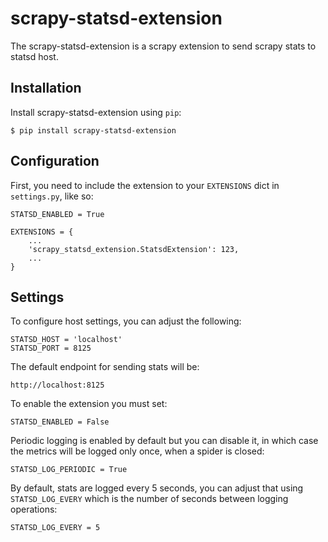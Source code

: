 # scrapy-statsd-extension
The scrapy-statsd-extension is a scrapy extension to send scrapy stats to statsd host.


## Installation
Install scrapy-statsd-extension using ``pip``:

    $ pip install scrapy-statsd-extension


## Configuration
First, you need to include the extension to your ``EXTENSIONS`` dict in
``settings.py``, like so:

    STATSD_ENABLED = True

    EXTENSIONS = {
        ...
        'scrapy_statsd_extension.StatsdExtension': 123,
        ...
    }


## Settings
To configure host settings, you can adjust the following:

    STATSD_HOST = 'localhost'
    STATSD_PORT = 8125

The default endpoint for sending stats will be:

    http://localhost:8125

To enable the extension you must set:

    STATSD_ENABLED = False

Periodic logging is enabled by default but you can disable it, in which case
the metrics will be logged only once, when a spider is closed:

    STATSD_LOG_PERIODIC = True

By default, stats are logged every 5 seconds, you can adjust that using
``STATSD_LOG_EVERY`` which is the number of seconds between logging operations:

    STATSD_LOG_EVERY = 5
